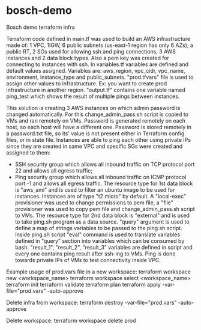 # bosch-demo
Bosch demo terraform infra 

Terraform code defined in main.tf was used to build an AWS infrastructure made of: 1 VPC, 1IGW, 6 public subnets (us-east-1 region has only 6 AZs), a public RT, 2 SGs used for allowing ssh and ping connections, 3 AWS instances and 2 data block types. Also a pem key was created for connecting to instances with ssh.
In variables.tf variables are defined and default values assigned. Variables are: aws_region, vpc_cidr, vpc_name, environment, instance_type and public_subnets.
"prod.tfvars" file is used to assign other values to infrastructure. Ex: you want to create prod infrastructure in another region.
"output.tf" contains one variable named ping_test which shows the result of multiple pings between instances.

This solution is creating 3 AWS instances on which admin password is changed automatically. For this change_admin_pass.sh script is copied to VMs and ran remotely on VMs. Password is generated remotely on each host, so each host will have a different one. Password is stored remotely in a password.txt file, so its' value is not present either in Terraform config files, or in state file.
Instances are able to ping each other using private IPs since they are created in same VPC and specific SGs were created and assigned to them:
- SSH security group which allows all inbound traffic on TCP protocol port 22 and allows all egress traffic;
- Ping security group which allows all inbound traffic on ICMP protocol port -1 and allows all egress traffic.
The resource type for 1st data block is "aws_ami" and is used to filter an ubuntu image to be used for instances. Instances are of type "t2.micro" by default.
A "local-exec" provisioner was used to change permissions to pem file, a "file" provisioner was used to copy pem file and change_admin_pass.sh script to VMs.
The resource type for 2nd data block is "external" and is used to take ping.sh program as a data source. "query" argument is used to define a map of strings variables to be passed to the ping.sh script. Inside ping.sh script "eval" command is used to translate variables defined in "query" section into variables which can be consumed by bash. "result_1", "result_2", "result_3" variables are defined in script and every one contains ping result after ssh-ing to VMs. Ping is done towards private IPs of VMs to test connectivity inside VPC.

Example usage of prod.vars file in a new workspace:
terraform workspace new <workspace_name>
terraform workspace select <workspace_name>
terraform init
terraform validate
terraform plan
terraform apply -var-file="prod.vars" -auto-approve

Delete infra from workspace:
terraform destroy -var-file="prod.vars" -auto-approve

Delete workspace:
terraform workspace delete prod